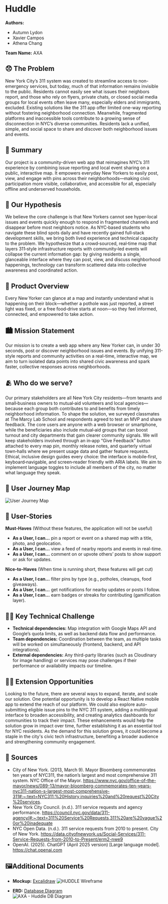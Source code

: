# Huddle 

**Authors:** 
<!-- Replace Name with your names -->
- Autumn Lydon
- Xavier Campos
- Athena Chang

**Team Name:** AXA 

## 😞 The Problem 
<!-- content goes below -->
New York City’s 311 system was created to streamline access to non-emergency services, but today, much of that information remains invisible to the public. Residents cannot easily see what issues their neighbors report, and those who rely on flyers, private chats, or closed social media groups for local events often leave many, especially elders and immigrants, excluded. Existing solutions like the 311 app offer limited one-way reporting without fostering neighborhood connection. Meanwhile, fragmented platforms and inaccessible tools contribute to a growing sense of disconnection in NYC’s diverse communities. Residents lack a unified, simple, and social space to share and discover both neighborhood issues and events.
<!-- content goes above -->

## 📝 Summary
<!-- content goes below -->
Our project is a community-driven web app that reimagines NYC’s 311 experience by combining issue reporting and local event sharing on a public, interactive map. It empowers everyday New Yorkers to easily post, view, and engage with pins across their neighborhoods—making civic participation more visible, collaborative, and accessible for all, especially offline and underserved households.
<!-- content goes above -->

## 🤔 Our Hypothesis
<!-- content goes below -->
We believe the core challenge is that New Yorkers cannot see hyper‑local issues and events quickly enough to respond in fragmented channels and disappear before most neighbors notice. As NYC‑based students who navigate these blind spots daily and have recently gained full‑stack development skills, we bring both lived experience and technical capacity to the problem. We hypothesize that a crowd‑sourced, real‑time map that layers 311‑style infrastructure reports with community‑led events will collapse the current information gap: by giving residents a single, glanceable interface where they can post, view, and discuss neighborhood happenings, technology can transform scattered data into collective awareness and coordinated action.
<!-- content goes above -->

## 📱 Product Overview
<!-- content goes below -->
Every New Yorker can glance at a map and instantly understand what is happening on their block—whether a pothole was just reported, a street light was fixed, or a free food‑drive starts at noon—so they feel informed, connected, and empowered to take action.
<!-- content goes above -->

## 🏙️  Mission Statement 
<!-- content goes below -->
Our mission is to create a web app where any New Yorker can, in under 30 seconds, post or discover neighborhood issues and events. By unifying 311-style reports and community activities on a real-time, interactive map, we aim to turn isolated data points into shared civic awareness and spark faster, collective responses across neighborhoods.
<!-- content goes above -->

## 🫂 Who do we serve?
<!-- content goes below -->
Our primary stakeholders are all New York City residents—from tenants and small‑business owners to mutual‑aid volunteers and local agencies—because each group both contributes to and benefits from timely neighborhood information. To shape the solution, we surveyed classmates at The Marcy Lab School and respondents agreed to test an MVP and share feedback. The core users are anyone with a web browser or smartphone, while the beneficiaries also include mutual‑aid groups that can boost turnout and city departments that gain clearer community signals. We will keep stakeholders involved through an in‑app “Give Feedback” button attached to every map pin, monthly release notes, and quarterly virtual town‑halls where we present usage data and gather feature requests. Ethical, inclusive design guides every choice: the interface is mobile‑first, keyboard‑navigable, and screen‑reader friendly with ARIA labels. We aim to implement language toggles to include all members of the city, no matter what language they speak.
<!-- content goes above -->

## 🧳 User Journey Map
<!-- content goes below -->
![User Journey Map](https://github.com/user-attachments/assets/fa94cbcc-a55c-46e0-94c8-ade91149a78d)

<!-- content goes above -->

## 👥 User-Stories
<!-- content goes below -->
**Must-Haves** (Without these features, the application will not be useful)
- **As a User, I can…** pin a report or event on a shared map with a title, photo, and geolocation.
- **As a User, I can…** view a feed of nearby reports and events in real-time.
- **As a User, I can…** comment on or upvote others’ posts to show support or ask for updates.

**Nice-to-Haves** (When time is running short, these features will get cut)
- **As a User, I can…** filter pins by type (e.g., potholes, cleanups, food giveaways).
- **As a User, I can…** get notifications for nearby updates or posts I follow.
- **As a User, I can…** earn badges or streaks for contributing (gamification layer).

<!-- content goes above -->

## 🧗‍♂️ Key Technical Challenge
<!-- content goes below -->
- **Technical dependencies:** Map integration with Google Maps API and Google’s quota limits, as well as backend data flow and performance.
- **Team dependencies:** Coordination between the team, as multiple tasks will be worked on simultaneously (frontend, backend, and API integrations).
- **External dependencies:** Any third-party libraries (such as Cloudinary for image handling) or services may pose challenges if their performance or availability impacts our timeline.
<!-- content goes above -->

## 🏋🏽 Extension Opportunities 
<!-- content goes below -->
Looking to the future, there are several ways to expand, iterate, and scale our solution. One potential opportunity is to develop a React Native mobile app to extend the reach of our platform. We could also explore auto-submitting eligible issue pins to the NYC 311 system, adding a multilingual interface to broaden accessibility, and creating analytics dashboards for communities to track their impact. These enhancements would help the solution grow in impact over time, further establishing it as an essential tool for NYC residents. As the demand for this solution grows, it could become a staple in the city's civic tech infrastructure, benefiting a broader audience and strengthening community engagement.
<!-- content goes above --> 

## 📒 Sources
<!-- content goes below -->
- City of New York. (2013, March 9). Mayor Bloomberg commemorates ten years of NYC311, the nation’s largest and most comprehensive 311 system. NYC Office of the Mayor. https://www.nyc.gov/office-of-the-mayor/news/089-13/mayor-bloomberg-commemorates-ten-years-nyc311-nation-s-largest-most-comprehensive-311#:~:text=NYC311:%20History,inquiries%20and%20request%20City%20services. 
- New York City Council. (n.d.). 311 service requests and agency performance. https://council.nyc.gov/data/311-agency/#:~:text=311%20Service%20Requests,311%20are%20vague%20or%20inadequate
- NYC Open Data. (n.d.). 311 service requests from 2010 to present. City of New York. https://data.cityofnewyork.us/Social-Services/311-Service-Requests-from-2010-to-Present/erm2-nwe9 
- OpenAI. (2025). ChatGPT (April 2025 version) [Large language model]. https://chat.openai.com
<!-- content goes above -->

## 🖼️Additional Documents
* **Mockup:**  [Excalidraw](https://excalidraw.com/#json=YbQ0Y90ve9izgWQ8rIJkn,-C5vcbsdsaPv2wJJG_s6yg) 
![HUDDLE Wireframe](https://github.com/user-attachments/assets/cc3f59c3-b2a9-469e-b76b-0c8ee8fc9768)

* **ERD:** [Database Diagram](https://dbdiagram.io/d/6809185b1ca52373f513e1ad)  
![AXA - Huddle DB Diagram](https://github.com/user-attachments/assets/25fbb4c4-f08c-4403-98d1-c3e11eb788c9)

